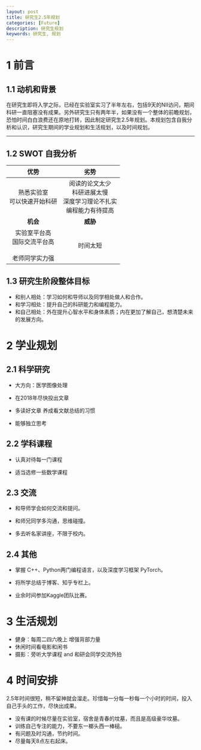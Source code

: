 ```yaml
---
layout: post
title: 研究生2.5年规划
categories: [Future]
description: 研究生规划
keywords: 研究生, 规划
---
```


# 1 前言

## 1.1 动机和背景

在研究生即将入学之际，已经在实验室实习了半年左右，包括9天的NII访问，期间科研一直阻塞没有成果。另外研究生只有两年半，如果没有一个整体的前瞻规划，恐怕时间白白浪费还在原地打转，因此制定研究生2.5年规划。本规划包含自我分析和认识，研究生期间的学业规划和生活规划，以及时间规划。

---

## 1.2 SWOT 自我分析

|              **优势**              |                  **劣势**                  |
| :------------------------------: | :--------------------------------------: |
|        熟悉实验室<br>可以快速开始科研         | 阅读的论文太少<br>科研进展太慢<br>深度学习理论不扎实<br>编程能力有待提高 |
|              **机会**              |                  **威胁**                  |
| 实验室平台高<br>国际交流平台高<br><br>老师同学实力强 |                   时间太短                   |

## 1.3 研究生阶段整体目标

- 和别人相处：学习如何和导师以及同学相处做人和合作。
- 和学习相处：提升自己的科研能力和编程能力。
- 和自己相处：外在提升心智水平和身体素质；内在更加了解自己，想清楚未来的发展方向。

# 2 学业规划

## 2.1 科学研究

- 大方向：医学图像处理

- 在2018年尽快投出文章

- 多读好文章 养成看文献总结的习惯

- 能够独立思考

## 2.2 学科课程

- 认真对待每一门课程

- 适当选修一些数学课程

## 2.3 交流

- 和导师学会如何交流和提问。

- 和师兄同学多沟通，思维碰撞。

- 多去听名家讲座，不限于校内。

## 2.4 其他

- 掌握 C++、Python两门编程语言，以及深度学习框架 PyTorch。

- 将所学总结于博客、知乎专栏上。

- 业余时间参加Kaggle团队比赛。

# 3 生活规划

- 健身：每周二四六晚上 增强背部力量
- 休闲时间看电影和闲书
- 摄影：旁听大学课程 and 和研会同学交流外拍

# 4 时间安排

2.5年时间很短，稍不留神就会溜走。珍惜每一分每一秒每一个小时的时间，投入自己手头的工作，尽快出成果。

- 没有课的时候尽量在实验室，宿舍是青春的坟墓，而且是高级豪华坟墓。
- 训练自己专注的能力，不要东一榔头西一棒槌。
- 有问题及时沟通，节约时间。
- 尽量每天8点左右起床。